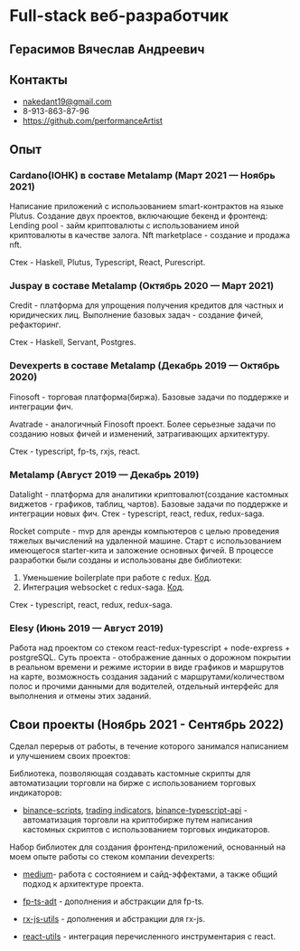 # Full-stack веб-разработчик

## Герасимов Вячеслав Андреевич

## Контакты

* nakedant19@gmail.com
* 8-913-863-87-96
* https://github.com/performanceArtist

## Опыт

### Cardano(IOHK) в составе Metalamp (Март 2021 — Ноябрь 2021)

Написание приложений с использованием smart-контрактов на языке Plutus. Создание двух проектов, включающие бекенд и фронтенд: 
Lending pool - займ криптовалюты с использованием иной криптовалюты в качестве залога. 
Nft marketplace - создание и продажа nft.

Стек - Haskell, Plutus, Typescript, React, Purescript.

### Juspay в составе Metalamp (Октябрь 2020 — Март 2021)

Credit - платформа для упрощения получения кредитов для частных и юридических лиц. Выполнение базовых задач - создание фичей, рефакторинг.

Стек - Haskell, Servant, Postgres. 

### Devexperts в составе Metalamp (Декабрь 2019 — Октябрь 2020)

Finosoft - торговая платформа(биржа). Базовые задачи по поддержке и интеграции фич.

Avatrade - аналогичный Finosoft проект. Более серьезные задачи по созданию новых фичей и изменений, затрагивающих архитектуру. 

Стек - typescript, fp-ts, rxjs, react.

### Metalamp (Август 2019 — Декабрь 2019)

Datalight - платформа для аналитики криптовалют(создание кастомных виджетов - графиков, таблиц, чартов). Базовые задачи по поддержке и интеграции новых фич. Стек - typescript, react, redux, redux-saga. 

Rocket compute - mvp для аренды компьютеров с целью проведения тяжелых вычислений на удаленной машине. Старт с использованием имеющегося starter-кита и заложение основных фичей. В процессе разработки были созданы и использованы две библиотеки:

1. Уменьшение boilerplate при работе с redux. [Код](https://github.com/performanceArtist/redux-unit).
2. Интеграция websocket с redux-saga. [Код](https://github.com/performanceArtist/redux-saga-sockets).

Стек - typescript, react, redux, redux-saga.

### Elesy (Июнь 2019 — Август 2019)

Работа над проектом со стеком react-redux-typescript + node-express + postgreSQL. Суть проекта - отображение данных о дорожном покрытии в реальном времени и режиме истории в виде графиков и маршрутов на карте, возможность создания заданий с маршрутами/количеством полос и прочими данными для водителей, отдельный интерфейс для выполнения и отмены этих заданий.


## Свои проекты (Ноябрь 2021 - Сентябрь 2022)

Сделал перерыв от работы, в течение которого занимался написанием и улучшением своих проектов:

Библиотека, позволяющая создавать кастомные скрипты для автоматизации торговли на бирже с использованием торговых индикаторов:

* [binance-scripts](https://github.com/performanceArtist/binance-scripts), [trading indicators](https://github.com/performanceArtist/trading-indicators),  [binance-typescript-api](https://github.com/performanceArtist/binance-typescript-api) - автоматизация торговли на криптобирже путем написания кастомных скриптов с использованием торговых индикаторов. 

Набор библиотек для создания фронтенд-приложений, основанный на моем опыте работы со стеком компании devexperts:

* [medium](https://github.com/performanceArtist/medium)- работа с состоянием и сайд-эффектами, а также общий подход к архитектуре проекта.

* [fp-ts-adt](https://github.com/performanceArtist/fp-ts-adt) - дополнения и абстракции для fp-ts.

* [rx-js-utils](https://github.com/performanceArtist/rx-utils) - дополнения и абстракции для rx-js.

* [react-utils](https://github.com/performanceArtist/react-utils) - интеграция перечисленного инструментария с react. 
